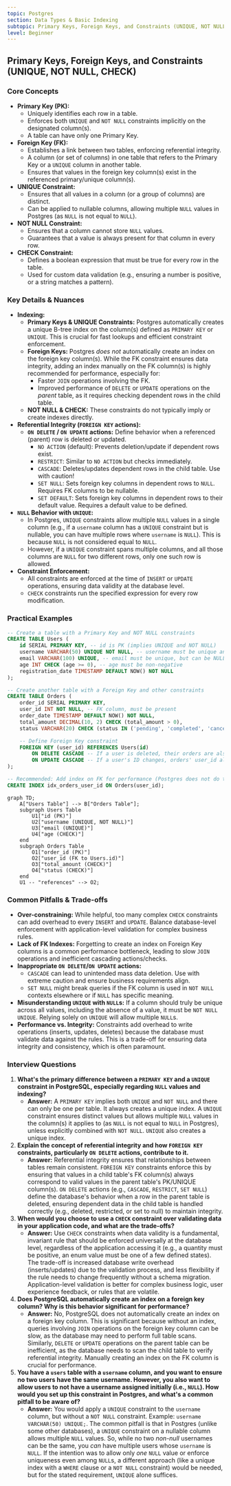 ```yaml
---
topic: Postgres
section: Data Types & Basic Indexing
subtopic: Primary Keys, Foreign Keys, and Constraints (UNIQUE, NOT NULL, CHECK)
level: Beginner
---
```


## Primary Keys, Foreign Keys, and Constraints (UNIQUE, NOT NULL, CHECK)
### Core Concepts

*   **Primary Key (PK):**
    *   Uniquely identifies each row in a table.
    *   Enforces both `UNIQUE` and `NOT NULL` constraints implicitly on the designated column(s).
    *   A table can have only one Primary Key.
*   **Foreign Key (FK):**
    *   Establishes a link between two tables, enforcing referential integrity.
    *   A column (or set of columns) in one table that refers to the Primary Key or a `UNIQUE` column in another table.
    *   Ensures that values in the foreign key column(s) exist in the referenced primary/unique column(s).
*   **UNIQUE Constraint:**
    *   Ensures that all values in a column (or a group of columns) are distinct.
    *   Can be applied to nullable columns, allowing multiple `NULL` values in Postgres (as `NULL` is not equal to `NULL`).
*   **NOT NULL Constraint:**
    *   Ensures that a column cannot store `NULL` values.
    *   Guarantees that a value is always present for that column in every row.
*   **CHECK Constraint:**
    *   Defines a boolean expression that must be true for every row in the table.
    *   Used for custom data validation (e.g., ensuring a number is positive, or a string matches a pattern).

### Key Details & Nuances

*   **Indexing:**
    *   **Primary Keys & UNIQUE Constraints:** Postgres automatically creates a unique B-tree index on the column(s) defined as `PRIMARY KEY` or `UNIQUE`. This is crucial for fast lookups and efficient constraint enforcement.
    *   **Foreign Keys:** Postgres *does not* automatically create an index on the foreign key column(s). While the FK constraint ensures data integrity, adding an index manually on the FK column(s) is highly recommended for performance, especially for:
        *   Faster `JOIN` operations involving the FK.
        *   Improved performance of `DELETE` or `UPDATE` operations on the *parent* table, as it requires checking dependent rows in the child table.
    *   **NOT NULL & CHECK:** These constraints do not typically imply or create indexes directly.
*   **Referential Integrity (`FOREIGN KEY` actions):**
    *   **`ON DELETE` / `ON UPDATE` actions:** Define behavior when a referenced (parent) row is deleted or updated.
        *   `NO ACTION` (default): Prevents deletion/update if dependent rows exist.
        *   `RESTRICT`: Similar to `NO ACTION` but checks immediately.
        *   `CASCADE`: Deletes/updates dependent rows in the child table. Use with caution!
        *   `SET NULL`: Sets foreign key columns in dependent rows to `NULL`. Requires FK columns to be nullable.
        *   `SET DEFAULT`: Sets foreign key columns in dependent rows to their default value. Requires a default value to be defined.
*   **`NULL` Behavior with `UNIQUE`:**
    *   In Postgres, `UNIQUE` constraints allow multiple `NULL` values in a single column (e.g., if a `username` column has a `UNIQUE` constraint but is nullable, you can have multiple rows where `username` is `NULL`). This is because `NULL` is not considered equal to `NULL`.
    *   However, if a `UNIQUE` constraint spans multiple columns, and all those columns are `NULL` for two different rows, only one such row is allowed.
*   **Constraint Enforcement:**
    *   All constraints are enforced at the time of `INSERT` or `UPDATE` operations, ensuring data validity at the database level.
    *   `CHECK` constraints run the specified expression for every row modification.

### Practical Examples

```sql
-- Create a table with a Primary Key and NOT NULL constraints
CREATE TABLE Users (
    id SERIAL PRIMARY KEY, -- id is PK (implies UNIQUE and NOT NULL)
    username VARCHAR(50) UNIQUE NOT NULL, -- username must be unique and not null
    email VARCHAR(100) UNIQUE, -- email must be unique, but can be NULL
    age INT CHECK (age >= 0), -- age must be non-negative
    registration_date TIMESTAMP DEFAULT NOW() NOT NULL
);

-- Create another table with a Foreign Key and other constraints
CREATE TABLE Orders (
    order_id SERIAL PRIMARY KEY,
    user_id INT NOT NULL, -- FK column, must be present
    order_date TIMESTAMP DEFAULT NOW() NOT NULL,
    total_amount DECIMAL(10, 2) CHECK (total_amount > 0),
    status VARCHAR(20) CHECK (status IN ('pending', 'completed', 'cancelled')) DEFAULT 'pending',

    -- Define Foreign Key constraint
    FOREIGN KEY (user_id) REFERENCES Users(id)
        ON DELETE CASCADE -- If a user is deleted, their orders are also deleted
        ON UPDATE CASCADE -- If a user's ID changes, orders' user_id also updates
);

-- Recommended: Add index on FK for performance (Postgres does not do this automatically)
CREATE INDEX idx_orders_user_id ON Orders(user_id);
```

```mermaid
graph TD;
    A["Users Table"] --> B["Orders Table"];
    subgraph Users Table
        U1["id (PK)"]
        U2["username (UNIQUE, NOT NULL)"]
        U3["email (UNIQUE)"]
        U4["age (CHECK)"]
    end
    subgraph Orders Table
        O1["order_id (PK)"]
        O2["user_id (FK to Users.id)"]
        O3["total_amount (CHECK)"]
        O4["status (CHECK)"]
    end
    U1 -- "references" --> O2;
```

### Common Pitfalls & Trade-offs

*   **Over-constraining:** While helpful, too many complex `CHECK` constraints can add overhead to every `INSERT` and `UPDATE`. Balance database-level enforcement with application-level validation for complex business rules.
*   **Lack of FK Indexes:** Forgetting to create an index on Foreign Key columns is a common performance bottleneck, leading to slow `JOIN` operations and inefficient cascading actions/checks.
*   **Inappropriate `ON DELETE`/`ON UPDATE` actions:**
    *   `CASCADE` can lead to unintended mass data deletion. Use with extreme caution and ensure business requirements align.
    *   `SET NULL` might break queries if the FK column is used in `NOT NULL` contexts elsewhere or if `NULL` has specific meaning.
*   **Misunderstanding `UNIQUE` with `NULL`s:** If a column should truly be unique across all values, including the absence of a value, it must be `NOT NULL UNIQUE`. Relying solely on `UNIQUE` will allow multiple `NULL`s.
*   **Performance vs. Integrity:** Constraints add overhead to write operations (inserts, updates, deletes) because the database must validate data against the rules. This is a trade-off for ensuring data integrity and consistency, which is often paramount.

### Interview Questions

1.  **What's the primary difference between a `PRIMARY KEY` and a `UNIQUE` constraint in PostgreSQL, especially regarding `NULL` values and indexing?**
    *   **Answer:** A `PRIMARY KEY` implies both `UNIQUE` and `NOT NULL` and there can only be one per table. It always creates a unique index. A `UNIQUE` constraint ensures distinct values but allows multiple `NULL` values in the column(s) it applies to (as `NULL` is not equal to `NULL` in Postgres), unless explicitly combined with `NOT NULL`. `UNIQUE` also creates a unique index.
2.  **Explain the concept of referential integrity and how `FOREIGN KEY` constraints, particularly `ON DELETE` actions, contribute to it.**
    *   **Answer:** Referential integrity ensures that relationships between tables remain consistent. `FOREIGN KEY` constraints enforce this by ensuring that values in a child table's FK column(s) always correspond to valid values in the parent table's PK/UNIQUE column(s). `ON DELETE` actions (e.g., `CASCADE`, `RESTRICT`, `SET NULL`) define the database's behavior when a row in the parent table is deleted, ensuring dependent data in the child table is handled correctly (e.g., deleted, restricted, or set to null) to maintain integrity.
3.  **When would you choose to use a `CHECK` constraint over validating data in your application code, and what are the trade-offs?**
    *   **Answer:** Use `CHECK` constraints when data validity is a fundamental, invariant rule that should be enforced universally at the database level, regardless of the application accessing it (e.g., a quantity must be positive, an enum value must be one of a few defined states). The trade-off is increased database write overhead (inserts/updates) due to the validation process, and less flexibility if the rule needs to change frequently without a schema migration. Application-level validation is better for complex business logic, user experience feedback, or rules that are volatile.
4.  **Does PostgreSQL automatically create an index on a foreign key column? Why is this behavior significant for performance?**
    *   **Answer:** No, PostgreSQL does not automatically create an index on a foreign key column. This is significant because without an index, queries involving `JOIN` operations on the foreign key column can be slow, as the database may need to perform full table scans. Similarly, `DELETE` or `UPDATE` operations on the parent table can be inefficient, as the database needs to scan the child table to verify referential integrity. Manually creating an index on the FK column is crucial for performance.
5.  **You have a `users` table with a `username` column, and you want to ensure no two users have the same username. However, you also want to allow users to not have a username assigned initially (i.e., `NULL`). How would you set up this constraint in Postgres, and what's a common pitfall to be aware of?**
    *   **Answer:** You would apply a `UNIQUE` constraint to the `username` column, but without a `NOT NULL` constraint. Example: `username VARCHAR(50) UNIQUE;`. The common pitfall is that in Postgres (unlike some other databases), a `UNIQUE` constraint on a nullable column allows multiple `NULL` values. So, while no two *non-null* usernames can be the same, you *can* have multiple users whose `username` is `NULL`. If the intention was to allow only *one* `NULL` value or enforce uniqueness even among `NULL`s, a different approach (like a unique index with a `WHERE` clause or a `NOT NULL` constraint) would be needed, but for the stated requirement, `UNIQUE` alone suffices.